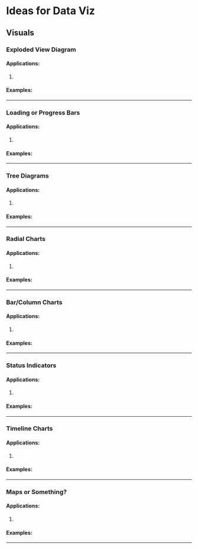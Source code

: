# Ideas for Data Viz

## Visuals

### Exploded View Diagram

#### Applications:
1. 


#### Examples:


----
### Loading or Progress Bars

#### Applications:
1. 


#### Examples:


----
### Tree Diagrams

#### Applications:
1. 


#### Examples:


----
### Radial Charts

#### Applications:
1. 


#### Examples:


----
### Bar/Column Charts

#### Applications:
1. 


#### Examples:


----
### Status Indicators

#### Applications:
1. 


#### Examples:


----
### Timeline Charts

#### Applications:
1. 


#### Examples:


----
### Maps or Something?

#### Applications:
1. 


#### Examples:


----